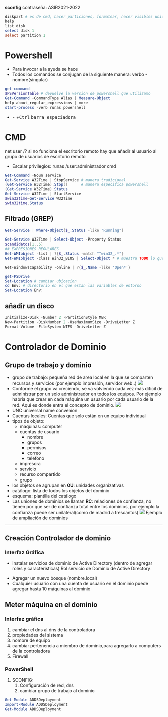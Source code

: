 **sconfig**
contraseña: ASIR2021-2022
```powershell
diskpart # es de cmd, hacer particiones, formatear, hacer visibles unidades(montar asignando una letra)
help
list disk
select disk 1
select partition 1

```
# Powershell
* Para invocar a la ayuda se hace 
* Todos los comandos se conjugan de la siguiente manera:
	verbo - nombre(singular)
```powershell
get-command
$PSVersionTable # devuelve la versión de powershell que utilizamo
Get-Command -CommandType Alias | Measure-Object
help about_regular_expressions | more
start-process -verb runas powershell
```
- <kbd>-</kbd> +<kbd>Ctrl</kbd> <kbd>barra espaciadora</kbd>

# CMD
net user /?
si no funciona el escritorio remoto hay que añadir al usuario al grupo de usuarios de escritorio remoto
* Escalar privilegios: runas /user:administrador cmd
```powershell
Get-Command -Noun service
Get-Service W32Time | StopService # manera tradicional
(Get-Service W32Time).Stop()      # manera especifica powershell
(Get-Service W32Time).Status
Get-Service W32Time | StartService
$win32time=Get-Service W32Time
$win32time.Status

```

## Filtrado (GREP)
```powershell
Get-Service | Where-Object{$_.Status -like "Running"}

Get-Service W32Time | Select-Object -Property Status
$candidatos[1..5]
## EXPRESIONES REGULARES
Get-WMIobject -list | ?{$_.Status -match "^win32_.*"}
Get-WMIobject -class Win32_BIOS | Select-Object * # muestra TODO lo que contiene la clase
```

```powershell
Get-WindowsCapability -online | ?{$_.Name -like 'Open*'}
```
```POWERSHELL
get-PSDrive
Set-Location # cambiar ubicacion
cd Env: # directorio en el que estan las variables de entorno
Set-Location Env:
```

## añadir un disco
```Powershell
Initialize-Disk -Number 2 -PartitionStyle MBR
New-Partition -DiskNumber 2 -UseMaximumSize -DriveLetter Z
Format-Volume -FileSystem NTFS -DriveLetter Z
```
#  Controlador de Dominio
## Grupo de trabajo y dominio
* grupo de trabajo: pequeña red de area local en la que se comparten recursos y servicios (por ejemplo impresión, servidor web..)
![](grupoTrabajo.excalidraw)
* Conforme el grupo va creciendo, se va volviendo cada vez más difícil de administrar por un solo administrador en todos los equipos. Por ejemplo habría que crear en cada máquina un usuario por cada usuario de la red. Aquí es donde entra el concepto de dominio.
![](Dominio.excalidraw)
* UNC universal name convenion
* Cuentas locales: Cuentas que solo están en un equipo individual
* tipos de objeto:
	* maquinas: computer
	* cuentas de usuario
		* nombre
		* grupos
		* permisos
		* correo
		* telefono
	* impresora
	* servicio
	* recurso compartido
	* grupo
* los objetos se agrupan en **OU**: unidades organizativas
* catálogo: lista de todos los objetos del dominio
* esquema: plantilla del catálogo
* Las uniones de dominios se llaman **RC**: relaciones de confianza, no tienen por que ser de confianza total entre los dominios, por ejemplo la confianza puede ser unilateral(como de madrid a trescantos)
![](expansiondominio.excalidraw)
Ejemplo de ampliación de dominios

---

## Creación Controlador de dominio
### Interfaz Gráfica
- instalar servicios de dominio de Active Directory (dentro de agregar roles y caracteristicas)
Rol servicio de Dominio de Active Directory
* Agregar un nuevo bosque (nombre.local)
* Cualquier usuario con una cuenta de usuario en el dominio puede agregar hasta 10 máquinas al dominio

## Meter máquina en el dominio
### Interfaz gráfica
1. cambiar el dns al dns de la controladora
2. propiedades del sistema
3. nombre de equipo
4. cambiar pertenencia a miembro de dominio,para agregarlo a computers de la controladora
5. Firewall
### PowerShell
1. SCONFIG:
	1. Configuración de red, dns
	2. cambiar grupo de trabajo al dominio

```powershell
Get-Module ADDSDeployment
Import-Module ADDSDeployment
Get-Module ADDSDeployment
```

